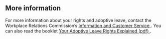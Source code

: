 ##  More information

For more information about your rights and adoptive leave, contact the
Workplace Relations Commission’s [ Information and Customer Service
](https://www.workplacerelations.ie/en/contact_us/contact-details/) . You can
also read the booklet [ Your Adoptive Leave Rights Explained (pdf)
](https://www.workplacerelations.ie/en/publications_forms/guide_to_the_adoptive_leave_acts.pdf)
.
